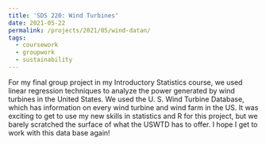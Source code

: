 ```yaml
---
title: 'SDS 220: Wind Turbines'
date: 2021-05-22
permalink: /projects/2021/05/wind-datan/
tags:
  - coursework
  - groupwork
  - sustainability
---
```


For my final group project in my Introductory Statistics course, we used linear regression techniques to analyze the power generated by wind turbines in the United States. We used the U. S. Wind Turbine Database, which has information on every wind turbine and wind farm in the US. It was exciting to get to use my new skills in statistics and R for this project, but we barely scratched the surface of what the USWTD has to offer. I hope I get to work with this data base again!
